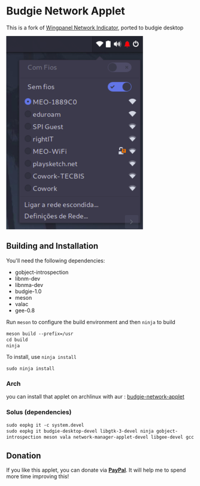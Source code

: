 # Budgie Network Applet
This is a fork of [Wingpanel Network Indicator](https://github.com/elementary/wingpanel-indicator-network), ported to budgie desktop


![Screenshot](data/screenshot.png?raw=true)

## Building and Installation

You'll need the following dependencies:

* gobject-introspection
* libnm-dev
* libnma-dev
* budgie-1.0
* meson
* valac
* gee-0.8

Run `meson` to configure the build environment and then `ninja` to build

    meson build --prefix=/usr
    cd build
    ninja

To install, use `ninja install`

    sudo ninja install
    
### Arch
you can install that applet on archlinux with aur : [budgie-network-applet](https://aur.archlinux.org/packages/budgie-network-applet)

### Solus (dependencies)
```
sudo eopkg it -c system.devel
sudo eopkg it budgie-desktop-devel libgtk-3-devel ninja gobject-introspection meson vala network-manager-applet-devel libgee-devel gcc
```
## Donation

If you like this applet, you can donate via **[PayPal](https://www.paypal.me/danielpinto8zz6)**. It will help me to spend more time improving this!
